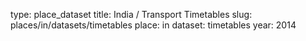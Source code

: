 type: place_dataset
title: India / Transport Timetables
slug: places/in/datasets/timetables
place: in
dataset: timetables
year: 2014
